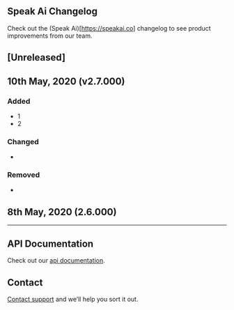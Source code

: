## Speak Ai Changelog

Check out the (Speak Ai)[https://speakai.co] changelog to see product improvements from our team.

## [Unreleased]

## 10th May, 2020 (v2.7.000)

### Added
- 1
- 2

### Changed
-

### Removed
-

## 8th May, 2020 (2.6.000)

----

## API Documentation

Check out our [api documentation](https://docs.speakai.co/).

## Contact

[Contact support](https://speakai.co/contact) and we’ll help you sort it out.
